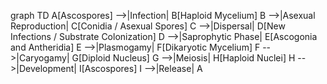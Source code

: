 graph TD
    A[Ascospores] -->|Infection| B[Haploid Mycelium]
    B -->|Asexual Reproduction| C[Conidia / Asexual Spores]
    C -->|Dispersal| D[New Infections / Substrate Colonization]
    D -->|Saprophytic Phase| E[Ascogonia and Antheridia]
    E -->|Plasmogamy| F[Dikaryotic Mycelium]
    F -->|Caryogamy| G[Diploid Nucleus]
    G -->|Meiosis| H[Haploid Nuclei]
    H -->|Development| I[Ascospores]
    I -->|Release| A
